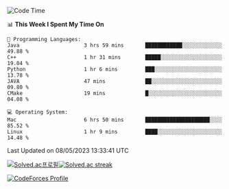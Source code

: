 
<!--START_SECTION:waka-->
![Code Time](http://img.shields.io/badge/Code%20Time-2%2C693%20hrs%206%20mins-blue)

📊 **This Week I Spent My Time On** 

```text
💬 Programming Languages: 
Java                     3 hrs 59 mins       ████████████░░░░░░░░░░░░░   49.88 % 
C++                      1 hr 31 mins        █████░░░░░░░░░░░░░░░░░░░░   19.04 % 
Python                   1 hr 6 mins         ███░░░░░░░░░░░░░░░░░░░░░░   13.78 % 
JAVA                     47 mins             ██░░░░░░░░░░░░░░░░░░░░░░░   09.80 % 
CMake                    19 mins             █░░░░░░░░░░░░░░░░░░░░░░░░   04.08 % 

💻 Operating System: 
Mac                      6 hrs 50 mins       █████████████████████░░░░   85.52 % 
Linux                    1 hr 9 mins         ████░░░░░░░░░░░░░░░░░░░░░   14.48 % 
```


 Last Updated on 08/05/2023 13:33:41 UTC
<!--END_SECTION:waka-->


[![Solved.ac프로필](http://mazassumnida.wtf/api/generate_badge?boj=hckim96)](https://solved.ac/hckim96)[![Solved.ac streak](http://mazandi.herokuapp.com/api?handle=hckim96&theme=dark)](https://solved.ac/hckim96)


[![CodeForces Profile](https://cf.leed.at?id=hckim96)](https://codeforces.com/profile/hckim96)

